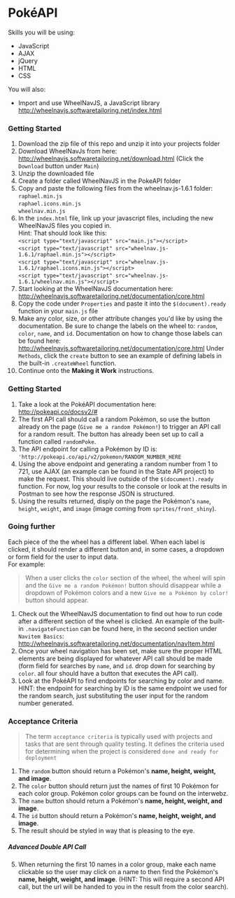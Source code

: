 # PokéAPI

Skills you will be using:

  - JavaScript
  - AJAX
  - jQuery
  - HTML
  - CSS

You will also:
  - Import and use WheelNavJS, a JavaScript library http://wheelnavjs.softwaretailoring.net/index.html


### Getting Started
1. Download the zip file of this repo and unzip it into your projects folder
1. Download WheelNavJs from here: http://wheelnavjs.softwaretailoring.net/download.html
(Click the `Download` button under `Main`)
1. Unzip the downloaded file
1. Create a folder called WheelNavJS in the PokeAPI folder
1. Copy and paste the following files from the wheelnav.js-1.6.1 folder:  
    `raphael.min.js`  
    `raphael.icons.min.js`  
    `wheelnav.min.js`
1. In the `index.html` file, link up your javascript files, including the new WheelNavJS files you copied in.  
    Hint: That should look like this:  
    `<script type="text/javascript" src="main.js"></script>`  
    `<script type="text/javascript" src="wheelnav.js-1.6.1/raphael.min.js"></script>`  
    `<script type="text/javascript" src="wheelnav.js-1.6.1/raphael.icons.min.js"></script>`  
    `<script type="text/javascript" src="wheelnav.js-1.6.1/wheelnav.min.js"></script>`
1. Start looking at the WheelNavJS documentation here: http://wheelnavjs.softwaretailoring.net/documentation/core.html
2. Copy the code under `Properties` and paste it into the `$(document).ready` function in your `main.js` file
3. Make any color, size, or other attribute changes you'd like by using the documentation. Be sure to change the labels on the wheel to: `random`, `color`, `name`, and `id`. Documentation on how to change those labels can be found here:  
    http://wheelnavjs.softwaretailoring.net/documentation/core.html
    Under `Methods`, click the `create` button to see an example of defining labels in the built-in `.createWheel` function.
4. Continue onto the **Making it Work** instructions.


### Getting Started
1. Take a look at the PokéAPI documentation here:  
    http://pokeapi.co/docsv2/#
2. The first API call should call a random Pokémon, so use the button already on the page (`Give me a random Pokémon!`) to trigger an API call for a random result. The button has already been set up to call a function called `randomPoke`.
3. The API endpoint for calling a Pokémon by ID is:
    `'http://pokeapi.co/api/v2/pokemon/RANDOM_NUMBER_HERE`
1. Using the above endpoint and generating a random number from 1 to 721, use AJAX (an example can be found in the State API project) to make the request. This should live outside of the `$(document).ready` function. For now, log your results to the console or look at the results in Postman to see how the response JSON is structured.
2. Using the results returned, disply on the page the Pokémon's `name`, `height`, `weight`, and `image` (image coming from `sprites/front_shiny`).

### Going further
Each piece of the the wheel has a different label. When each label is clicked, it should render a different button and, in some cases, a dropdown or form field for the user to input data.  
For example:
>When a user clicks the `color` section of the wheel, the wheel will spin and the `Give me a random Pokémon!` button should disappear while a dropdown of Pokémon colors and a new `Give me a Pokémon by color!` button should appear.

1. Check out the WheelNavJS documentation to find out how to run code after a different section of the wheel is clicked. An example of the built-in `.navigateFunction` can be found here, in the second section under `Navitem Basics`:
    http://wheelnavjs.softwaretailoring.net/documentation/navItem.html
1. Once your wheel navigation has been set, make sure the proper HTML elements are being displayed for whatever API call should be made (form field for searches by `name`, and `id`. drop down for searching by `color`. all four should have a button that executes the API call).
2. Look at the PokéAPI to find endpoints for searching by color and name. HINT: the endpoint for searching by ID is the same endpoint we used for the random search, just substituting the user input for the random number generated.

### Acceptance Criteria
> The term `acceptance criteria` is typically used with projects and tasks that are sent through quality testing. It defines the criteria used for determining when the project is considered `done and ready for deployment`

1. The `random` button should return a Pokémon's **name, height, weight, and image**.
2. The `color` button should return just the names of first 10 Pokémon for each color group. Pokémon color groups can be found on the interwebz.
3. The `name` button should return a Pokémon's **name, height, weight, and image**.
4. The `id` button should return a Pokémon's **name, height, weight, and image**.
5. The result should be styled in way that is pleasing to the eye.

##### Advanced Double API Call
5. When returning the first 10 names in a color group, make each name clickable so the user may click on a name to then find the Pokémon's **name, height, weight, and image**. (HINT: This will require a second API call, but the url will be handed to you in the result from the color search).

